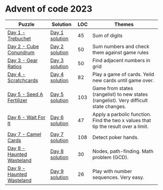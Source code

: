 # Advent of code 2023

| Puzzle                                                           | Solution                                                          | LOC | Themes                                                                                |
|------------------------------------------------------------------|-------------------------------------------------------------------|-----|---------------------------------------------------------------------------------------|
| [Day 1 - Trebuchet](https://adventofcode.com/2023/day/1)         | [Day 1 solution](src/main/kotlin/com/janneri/advent2023/Day01.kt) | 45  | Sum of digits                                                                         |
| [Day 2 - Cube Conundrum](https://adventofcode.com/2023/day/2)    | [Day 2 solution](src/main/kotlin/com/janneri/advent2023/Day02.kt) | 50  | Sum numbers and check them against game rules                                         |
| [Day 3 - Gear Ratios](https://adventofcode.com/2023/day/3)       | [Day 3 solution](src/main/kotlin/com/janneri/advent2023/Day03.kt) | 50  | Find adjacent numbers in grid                                                         |
| [Day 4 - Scratchcards](https://adventofcode.com/2023/day/4)      | [Day 4 solution](src/main/kotlin/com/janneri/advent2023/Day04.kt) | 82  | Play a game of cards. Yeild new cards until game over.                                |
| [Day 5 - Seed A Fertilizer](https://adventofcode.com/2023/day/5) | [Day 5 solution](src/main/kotlin/com/janneri/advent2023/Day05.kt) | 103 | Game from states (rangelist) to new states (rangelist). Very difficult state changes. |
| [Day 6 - Wait For It](https://adventofcode.com/2023/day/6)       | [Day 6 solution](src/main/kotlin/com/janneri/advent2023/Day06.kt) | 47  | Apply a parbolic function. Find the two x values that tip the result over a limit.    |
| [Day 7 - Camel Cards](https://adventofcode.com/2023/day/7)       | [Day 7 solution](src/main/kotlin/com/janneri/advent2023/Day07.kt) | 108 | Detect poker hands.                                                                   |
| [Day 8 - Haunted Wasteland](https://adventofcode.com/2023/day/8) | [Day 8 solution](src/main/kotlin/com/janneri/advent2023/Day08.kt) | 30  | Nodes, path-finding. Math problem (GCD).                                              |
| [Day 9 - Haunted Wasteland](https://adventofcode.com/2023/day/9) | [Day 9 solution](src/main/kotlin/com/janneri/advent2023/Day09.kt) | 26  | Play with number sequences. Very easy.                                                |

